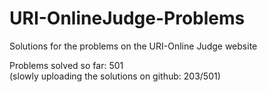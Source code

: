 # URI-OnlineJudge-Problems
Solutions for the problems on the URI-Online Judge website

Problems solved so far: 501  
(slowly uploading the solutions on github: 203/501)  